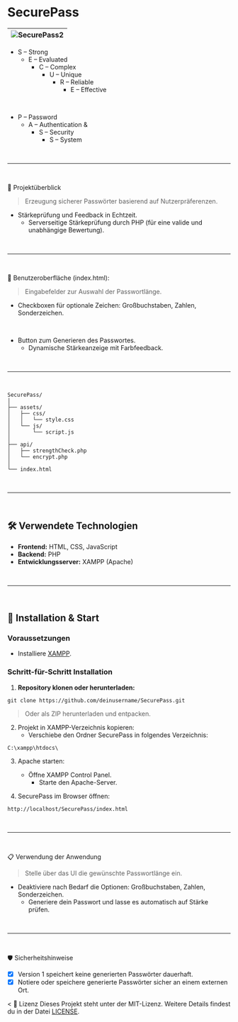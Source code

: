 # SecurePass

|![SecurePass2](https://github.com/user-attachments/assets/0a6f1a4f-3b57-433c-b8af-d601c857b06a)|
|---|

- S – Strong
  - E – Evaluated
    - C – Complex
      - U – Unique
        - R – Reliable
          - E – Effective
<br>

- P – Password
  - A – Authentication &
    - S – Security
      - S – System

<br>

---

<br>

🚩 Projektüberblick

> Erzeugung sicherer Passwörter basierend auf Nutzerpräferenzen.
  - Stärkeprüfung und Feedback in Echtzeit.
    - Serverseitige Stärkeprüfung durch PHP (für eine valide und unabhängige Bewertung).

<br>

---

<br>

📌 Benutzeroberfläche (index.html):

> Eingabefelder zur Auswahl der Passwortlänge.
  - Checkboxen für optionale Zeichen: Großbuchstaben, Zahlen, Sonderzeichen.

<br>

- Button zum Generieren des Passwortes.
  - Dynamische Stärkeanzeige mit Farbfeedback.

<br>

---

<br>

```yarn
SecurePass/
│
├── assets/
│   ├── css/
│   │   └── style.css
│   └── js/
│       └── script.js
│
├── api/
│   ├── strengthCheck.php
│   └── encrypt.php
│
└── index.html
```

<br>

---

<br>

## 🛠 Verwendete Technologien

- **Frontend:** HTML, CSS, JavaScript
- **Backend:** PHP
- **Entwicklungsserver:** XAMPP (Apache)

<br>

---

<br>

## 🚀 Installation & Start

### Voraussetzungen

- Installiere [XAMPP](https://www.apachefriends.org/de/index.html).

### Schritt-für-Schritt Installation

1. **Repository klonen oder herunterladen:**

```yarn
git clone https://github.com/deinusername/SecurePass.git
```

> Oder als ZIP herunterladen und entpacken.

2. Projekt in XAMPP-Verzeichnis kopieren:
    - Verschiebe den Ordner SecurePass in folgendes Verzeichnis:

```yarn
C:\xampp\htdocs\
```

3. Apache starten:
   - Öffne XAMPP Control Panel.
     - Starte den Apache-Server.

4. SecurePass im Browser öffnen:

```yarn
http://localhost/SecurePass/index.html
```

<br>

---

<br>

📋 Verwendung der Anwendung

> Stelle über das UI die gewünschte Passwortlänge ein.
  - Deaktiviere nach Bedarf die Optionen: Großbuchstaben, Zahlen, Sonderzeichen.
    - Generiere dein Passwort und lasse es automatisch auf Stärke prüfen.


<br>

---

<br>

🛡 Sicherheitshinweise
- [x] Version 1 speichert keine generierten Passwörter dauerhaft.
- [x] Notiere oder speichere generierte Passwörter sicher an einem externen Ort.

< 🧾 Lizenz
Dieses Projekt steht unter der MIT-Lizenz. Weitere Details findest du in der Datei [LICENSE](LICENSE).

